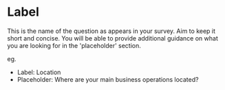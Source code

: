 # Label 
This is the name of the question as appears in your survey.  Aim to keep it short and concise.  You will be able to provide additional guidance on what you are looking for in the 'placeholder' section.

eg.
- Label:  Location
- Placeholder:  Where are your main business operations located?